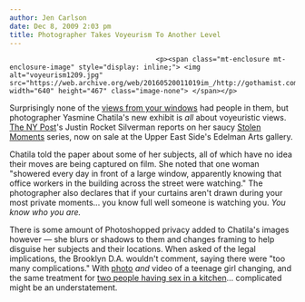```yaml
---
author: Jen Carlson
date: Dec 8, 2009 2:03 pm
title: Photographer Takes Voyeurism To Another Level
---
```


	
										<p><span class="mt-enclosure mt-enclosure-image" style="display: inline;"> <img alt="voyeurism1209.jpg" src="https://web.archive.org/web/20160520011019im_/http://gothamist.com/attachments/arts_jen/voyeurism1209.jpg" width="640" height="467" class="image-none"> </span></p>

<p>Surprisingly none of the <a href="https://web.archive.org/web/20160520011019/http://gothamist.com/2009/11/13/views.php">views from your windows</a> had people in them, but photographer Yasmine Chatila&apos;s new exhibit is <em>all</em> about voyeuristic views. <a href="https://web.archive.org/web/20160520011019/http://www.nypost.com/p/news/local/weirdo_window_watch_kXr7XBMFcvVlz8tAX3TMmN">The NY Post</a>&apos;s Justin Rocket Silverman reports on her saucy <a href="https://web.archive.org/web/20160520011019/http://www.yasminechatila.com/works_stolen_moments.html">Stolen Moments</a> series, now on sale at the Upper East Side&apos;s Edelman Arts gallery.</p>

<p>Chatila told the paper about some of her subjects, all of which have no idea their moves are being captured on film. She noted that one woman &quot;showered every day in front of a large window, apparently knowing that office workers in the building across the street were watching.&quot; The photographer also declares that if your curtains aren&apos;t drawn during your most private moments... you know full well someone is watching you. <em>You know who you are.</em></p>

<p>There is some amount of Photoshopped privacy added to Chatila&apos;s images however &#x2014; she blurs or shadows to them and changes framing to help disguise her subjects and their locations. When asked of the legal implications, the Brooklyn D.A. wouldn&apos;t comment, saying there were &quot;too many complications.&quot; With <a href="https://web.archive.org/web/20160520011019/http://www.yasminechatila.com/view.php?group=1&amp;item=2">photo</a> <em>and</em> video of a teenage girl changing, and the same treatment for <a href="https://web.archive.org/web/20160520011019/http://www.yasminechatila.com/view.php?group=1&amp;item=9&amp;video=1">two people having sex in a kitchen</a>... complicated might be an understatement.</p>					
										
									
				